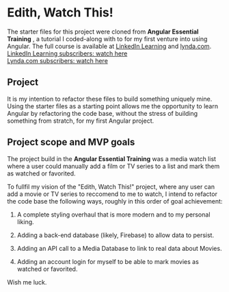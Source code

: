 # Edith, Watch This!

The starter files for this project were cloned from **Angular Essential Training**  , a tutorial I coded-along with to for my first venture into using Angular.
The full course is available at [LinkedIn Learning](https://www.linkedin.com/learning) and [lynda.com](https://lynda.com).  
[LinkedIn Learning subscribers: watch here](https://www.linkedin.com/learning/angular-2-essential-training-2)  
[Lynda.com subscribers: watch here](https://www.lynda.com/AngularJS-tutorials/Angular-2-Essential-Training/540347-2.html)  


## Project

It is my intention to refactor these files to build something uniquely mine. Using the starter files as a starting point allows me the opportunity to learn Angular by refactoring the code base, without the stress of building something from stratch, for my first Angular project. 

## Project scope and MVP goals

The project build in the **Angular Essential Training** was a media watch list where a user could manually add a film or TV series to a list and mark them as watched or favorited. 

To fullfil my vision of the "Edith, Watch This!" project, where any user can add a movie or TV series to reccomend to me to watch, I intend to refactor the code base the following ways, roughly in this order of goal achievement:

1. A complete styling overhaul that is more modern and to my personal liking. 

2. Adding a back-end database (likely, Firebase) to allow data to persist. 

3. Adding an API call to a Media Database to link to real data about Movies.

4. Adding an account login for myself to be able to mark movies as watched or favorited.

Wish me luck. 
